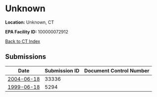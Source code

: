# Unknown

**Location:** Unknown, CT

**EPA Facility ID:** 100000072912

[Back to CT Index](../../index.md)

## Submissions

| Date | Submission ID | Document Control Number |
|------|--------------|-------------------------|
| [2004-06-18](submissions/33336.md) | 33336 |  |
| [1999-06-18](submissions/5294.md) | 5294 |  |
